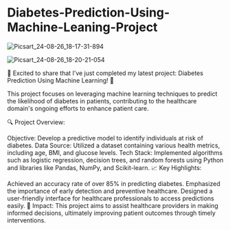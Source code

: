 # Diabetes-Prediction-Using-Machine-Leaning-Project
![Picsart_24-08-26_18-17-31-894](https://github.com/user-attachments/assets/0bb5efce-538c-4289-b41e-cd4473016080)

![Picsart_24-08-26_18-20-21-054](https://github.com/user-attachments/assets/f338580e-7043-4d36-bcdc-122658e6a90e)

🎉 Excited to share that I’ve just completed my latest project: Diabetes Prediction Using Machine Learning! 🎉

This project focuses on leveraging machine learning techniques to predict the likelihood of diabetes in patients, contributing to the healthcare domain's ongoing efforts to enhance patient care.

🔍 Project Overview:

Objective: Develop a predictive model to identify individuals at risk of diabetes.
Data Source: Utilized a dataset containing various health metrics, including age, BMI, and glucose levels.
Tech Stack: Implemented algorithms such as logistic regression, decision trees, and random forests using Python and libraries like Pandas, NumPy, and Scikit-learn.
📈 Key Highlights:

Achieved an accuracy rate of over 85% in predicting diabetes.
Emphasized the importance of early detection and preventive healthcare.
Designed a user-friendly interface for healthcare professionals to access predictions easily.
🤝 Impact: This project aims to assist healthcare providers in making informed decisions, ultimately improving patient outcomes through timely interventions.
